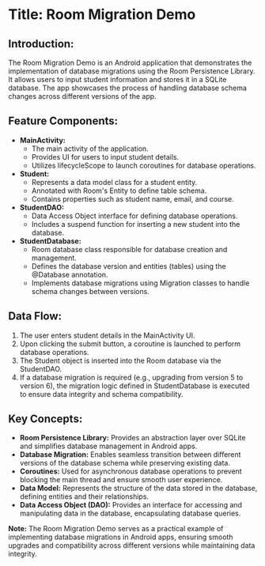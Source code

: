 <h1>Title: Room Migration Demo</h1>

<h2>Introduction:</h2>
<p>The Room Migration Demo is an Android application that demonstrates the implementation of database migrations using the Room Persistence Library. It allows users to input student information and stores it in a SQLite database. The app showcases the process of handling database schema changes across different versions of the app.</p>

<h2>Feature Components:</h2>
<ul>
  <li><strong>MainActivity:</strong>
    <ul>
      <li>The main activity of the application.</li>
      <li>Provides UI for users to input student details.</li>
      <li>Utilizes lifecycleScope to launch coroutines for database operations.</li>
    </ul>
  </li>
  <li><strong>Student:</strong>
    <ul>
      <li>Represents a data model class for a student entity.</li>
      <li>Annotated with Room's Entity to define table schema.</li>
      <li>Contains properties such as student name, email, and course.</li>
    </ul>
  </li>
  <li><strong>StudentDAO:</strong>
    <ul>
      <li>Data Access Object interface for defining database operations.</li>
      <li>Includes a suspend function for inserting a new student into the database.</li>
    </ul>
  </li>
  <li><strong>StudentDatabase:</strong>
    <ul>
      <li>Room database class responsible for database creation and management.</li>
      <li>Defines the database version and entities (tables) using the @Database annotation.</li>
      <li>Implements database migrations using Migration classes to handle schema changes between versions.</li>
    </ul>
  </li>
</ul>

<h2>Data Flow:</h2>
<ol>
  <li>The user enters student details in the MainActivity UI.</li>
  <li>Upon clicking the submit button, a coroutine is launched to perform database operations.</li>
  <li>The Student object is inserted into the Room database via the StudentDAO.</li>
  <li>If a database migration is required (e.g., upgrading from version 5 to version 6), the migration logic defined in StudentDatabase is executed to ensure data integrity and schema compatibility.</li>
</ol>

<h2>Key Concepts:</h2>
<ul>
  <li><strong>Room Persistence Library:</strong> Provides an abstraction layer over SQLite and simplifies database management in Android apps.</li>
  <li><strong>Database Migration:</strong> Enables seamless transition between different versions of the database schema while preserving existing data.</li>
  <li><strong>Coroutines:</strong> Used for asynchronous database operations to prevent blocking the main thread and ensure smooth user experience.</li>
  <li><strong>Data Model:</strong> Represents the structure of the data stored in the database, defining entities and their relationships.</li>
  <li><strong>Data Access Object (DAO):</strong> Provides an interface for accessing and manipulating data in the database, encapsulating database queries.</li>
</ul>

<p><strong>Note:</strong> The Room Migration Demo serves as a practical example of implementing database migrations in Android apps, ensuring smooth upgrades and compatibility across different versions while maintaining data integrity.</p>
